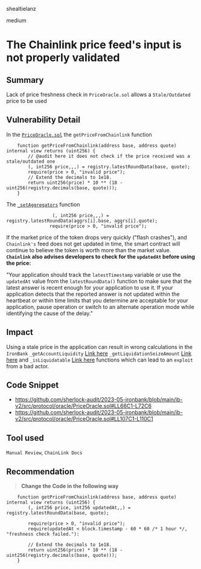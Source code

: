 shealtielanz

medium

# The Chainlink price feed's input is not properly validated

## Summary
Lack of price freshness check in `PriceOracle.sol` allows a `Stale/Outdated` price to be used
## Vulnerability Detail
In the  [`PriceOracle.sol`](https://github.com/sherlock-audit/2023-05-ironbank/blob/main/ib-v2/src/protocol/oracle/PriceOracle.sol#L66)  the `getPriceFromChainlink` function
```solidity
    function getPriceFromChainlink(address base, address quote) internal view returns (uint256) {
        // @audit here it does not check if the price received was a stale/outdated one
        (, int256 price,,,) = registry.latestRoundData(base, quote);
        require(price > 0, "invalid price");
        // Extend the decimals to 1e18.
        return uint256(price) * 10 ** (18 - uint256(registry.decimals(base, quote)));
    }
```
The [`_setAggregators`](https://github.com/sherlock-audit/2023-05-ironbank/blob/main/ib-v2/src/protocol/oracle/PriceOracle.sol#L97) function
```solidity
                 (, int256 price,,,) = registry.latestRoundData(aggrs[i].base, aggrs[i].quote);
                require(price > 0, "invalid price");
```

If the market price of the token drops very quickly ("flash crashes"), and `Chainlink's` feed does not get updated in time, the smart contract will continue to believe the token is worth more than the market value.
**`Chainlink` also advises developers to check for the `updatedAt` before using the price:**

"Your application should track the `latestTimestamp` variable or use the `updatedAt` value from the `latestRoundData()` function to make sure that the latest answer is recent enough for your application to use it. If your application detects that the reported answer is not updated within the heartbeat or within time limits that you determine are acceptable for your application, pause operation or switch to an alternate operation mode while identifying the cause of the delay."

## Impact
Using a stale price in the application can result in wrong calculations in the `IronBank`  `_getAccountLiquidity` [Link here](https://github.com/sherlock-audit/2023-05-ironbank/blob/main/ib-v2/src/protocol/pool/IronBank.sol#L1046) `_getLiquidationSeizeAmount` [Link here](https://github.com/sherlock-audit/2023-05-ironbank/blob/main/ib-v2/src/protocol/pool/IronBank.sol#LL827C1-L830C1) and `_isLiquidatable` [Link here](https://github.com/sherlock-audit/2023-05-ironbank/blob/main/ib-v2/src/protocol/pool/IronBank.sol#L1079) functions which can lead to an `exploit` from a bad actor.
## Code Snippet
- https://github.com/sherlock-audit/2023-05-ironbank/blob/main/ib-v2/src/protocol/oracle/PriceOracle.sol#LL66C1-L72C6
- https://github.com/sherlock-audit/2023-05-ironbank/blob/main/ib-v2/src/protocol/oracle/PriceOracle.sol#LL107C1-L110C1
## Tool used

`Manual Review`, `ChainLink Docs`

## Recommendation
>   **Change the Code in the following way**
```solidity
    function getPriceFromChainlink(address base, address quote) internal view returns (uint256) {
        (, int256 price, int256 updatedAt,,) = registry.latestRoundData(base, quote);
       
        require(price > 0, "invalid price");
        require(updatedAt < block.timestamp - 60 * 60 /* 1 hour */, "freshness check failed."):

        // Extend the decimals to 1e18.
        return uint256(price) * 10 ** (18 - uint256(registry.decimals(base, quote)));
    }
```

